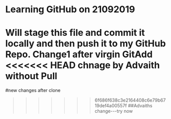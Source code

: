 # Learning GitHub on 21092019
Will stage this file and commit  it locally and then push it to my GitHub Repo.
Change1 after virgin GitAdd
<<<<<<< HEAD
chnage by Advaith without Pull
=======
#new changes after clone
>>>>>>> 6f686f638c3e2164408c6e79b6719def4a00557f
##Advaiths change---try now
